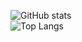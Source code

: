 
![GitHub stats](https://github-readme-stats.vercel.app/api?username=rbukket9&theme=dark&show_icons=true)
<br>
![Top Langs](https://github-readme-stats.vercel.app/api/top-langs/?username=rbukket9&theme=dark&show_icons=true)


<!--
**rbukket9/rbukket9** is a ✨ _special_ ✨ repository because its `README.md` (this file) appears on your GitHub profile.

Here are some ideas to get you started:

- 🔭 I’m currently working on ...
- 🌱 I’m currently learning ...
- 👯 I’m looking to collaborate on ...
- 🤔 I’m looking for help with ...
- 💬 Ask me about ...
- 📫 How to reach me: ...
- 😄 Pronouns: ...
- ⚡ Fun fact: ...
-->
